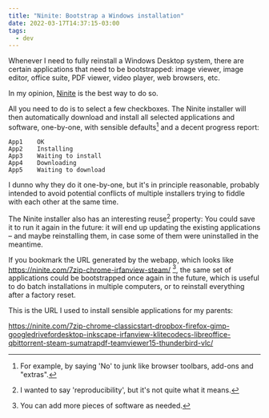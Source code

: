 ```yaml
---
title: "Ninite: Bootstrap a Windows installation"
date: 2022-03-17T14:37:15-03:00
tags:
  - dev
---
```


Whenever I need to fully reinstall a Windows Desktop system, there are certain applications that need to be bootstrapped: image viewer, image editor, office suite, PDF viewer, video player, web browsers, etc.

In my opinion, [Ninite](https://ninite.com) is the best way to do so.

All you need to do is to select a few checkboxes. The Ninite installer will then automatically download and install all selected applications and software, one-by-one, with sensible defaults[^1] and a decent progress report:

```
App1	OK
App2	Installing
App3	Waiting to install
App4	Downloading
App5	Waiting to download
```

I dunno why they do it one-by-one, but it's in principle reasonable, probably intended to avoid potential conflicts of multiple installers trying to fiddle with each other at the same time.

The Ninite installer also has an interesting reuse[^3] property: You could save it to run it again in the future: it will end up updating the existing applications – and maybe reinstalling them, in case some of them were uninstalled in the meantime.

If you bookmark the URL generated by the webapp, which looks like https://ninite.com/7zip-chrome-irfanview-steam/ [^2], the same set of applications could be bootstrapped once again in the future, which is useful to do batch installations in multiple computers, or to reinstall everything after a factory reset.

This is the URL I used to install sensible applications for my parents:

https://ninite.com/7zip-chrome-classicstart-dropbox-firefox-gimp-googledrivefordesktop-inkscape-irfanview-klitecodecs-libreoffice-qbittorrent-steam-sumatrapdf-teamviewer15-thunderbird-vlc/

[^1]: For example, by saying 'No' to junk like browser toolbars, add-ons and "extras".
[^2]: You can add more pieces of software as needed.
[^3]: I wanted to say 'reproducibility', but it's not quite what it means.
